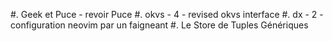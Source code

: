#. Geek et Puce - revoir Puce
#. okvs - 4 - revised okvs interface
#. dx - 2 - configuration neovim par un faigneant
#. Le Store de Tuples Génériques
